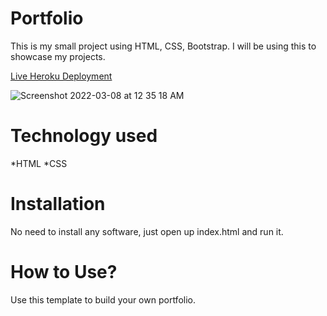 # Portfolio
This is my small project using HTML, CSS, Bootstrap. I will be using this to showcase my projects.

[Live Heroku Deployment](https://portfolio-senesiekalokoh.herokuapp.com/)

![Screenshot 2022-03-08 at 12 35 18 AM](https://user-images.githubusercontent.com/99277902/157101155-7b04db6f-0960-4b54-ac22-85f44bb9d978.png)

# Technology used
*HTML 
*CSS

# Installation
No need to install any software, just open up index.html and run it. 

# How to Use?
Use this template to build your own portfolio.
